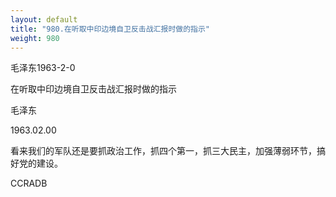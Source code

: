 ```yaml
---
layout: default
title: "980.在听取中印边境自卫反击战汇报时做的指示"
weight: 980
---
```


毛泽东1963-2-0

在听取中印边境自卫反击战汇报时做的指示

毛泽东

1963.02.00

看来我们的军队还是要抓政治工作，抓四个第一，抓三大民主，加强薄弱环节，搞好党的建设。

CCRADB

